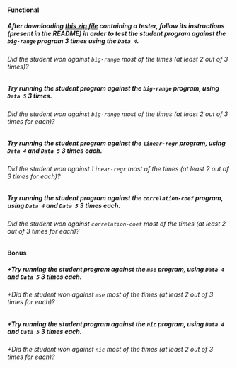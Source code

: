 #### Functional

##### After downloading [this zip file](https://assets.01-edu.org/guess-the-number.zip) containing a tester, follow its instructions (present in the README) in order to test the student program against the `big-range` program 3 times using the `Data 4`.

###### Did the student won against `big-range` most of the times (at least 2 out of 3 times)?

##### Try running the student program against the `big-range` program, using `Data 5` 3 times.

###### Did the student won against `big-range` most of the times (at least 2 out of 3 times for each)?

##### Try running the student program against the `linear-regr` program, using `Data 4` and `Data 5` 3 times each.

###### Did the student won against `linear-regr` most of the times (at least 2 out of 3 times for each)?

##### Try running the student program against the `correlation-coef` program, using `Data 4` and `Data 5` 3 times each.

###### Did the student won against `correlation-coef` most of the times (at least 2 out of 3 times for each)?

#### Bonus

##### +Try running the student program against the `mse` program, using `Data 4` and `Data 5` 3 times each.

###### +Did the student won against `mse` most of the times (at least 2 out of 3 times for each)?

##### +Try running the student program against the `nic` program, using `Data 4` and `Data 5` 3 times each.

###### +Did the student won against `nic` most of the times (at least 2 out of 3 times for each)?
